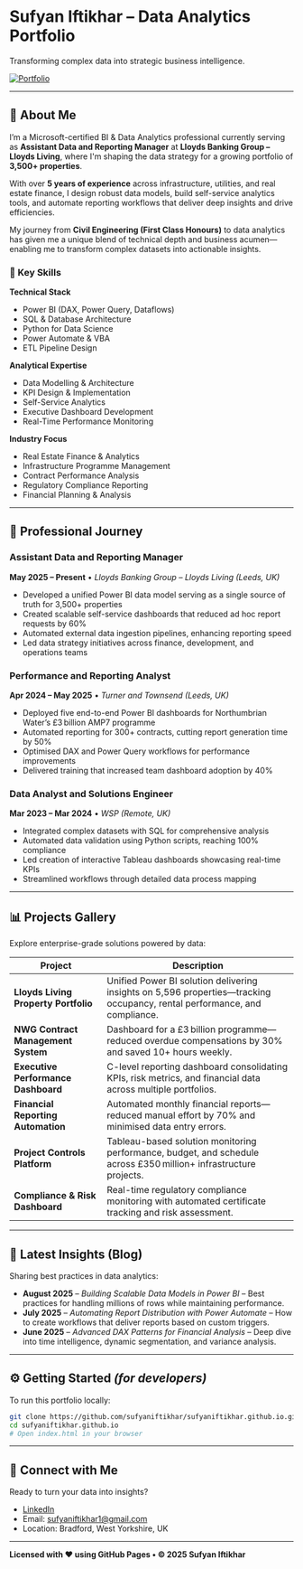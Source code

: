 # Sufyan Iftikhar – Data Analytics Portfolio

Transforming complex data into strategic business intelligence.

[![Portfolio](https://img.shields.io/badge/Portfolio-Live-brightgreen)](https://sufyaniftikhar.github.io)

---

## 🚀 About Me

I’m a Microsoft-certified BI & Data Analytics professional currently serving as **Assistant Data and Reporting Manager** at **Lloyds Banking Group – Lloyds Living**, where I'm shaping the data strategy for a growing portfolio of **3,500+ properties**.

With over **5 years of experience** across infrastructure, utilities, and real estate finance, I design robust data models, build self-service analytics tools, and automate reporting workflows that deliver deep insights and drive efficiencies.

My journey from **Civil Engineering (First Class Honours)** to data analytics has given me a unique blend of technical depth and business acumen—enabling me to transform complex datasets into actionable insights.

### 🔑 Key Skills

**Technical Stack**
- Power BI (DAX, Power Query, Dataflows)
- SQL & Database Architecture
- Python for Data Science
- Power Automate & VBA
- ETL Pipeline Design

**Analytical Expertise**
- Data Modelling & Architecture
- KPI Design & Implementation
- Self-Service Analytics
- Executive Dashboard Development
- Real-Time Performance Monitoring

**Industry Focus**
- Real Estate Finance & Analytics
- Infrastructure Programme Management
- Contract Performance Analysis
- Regulatory Compliance Reporting
- Financial Planning & Analysis

---

## 💼 Professional Journey

### Assistant Data and Reporting Manager  
**May 2025 – Present** • *Lloyds Banking Group – Lloyds Living (Leeds, UK)*  
- Developed a unified Power BI data model serving as a single source of truth for 3,500+ properties  
- Created scalable self-service dashboards that reduced ad hoc report requests by 60%  
- Automated external data ingestion pipelines, enhancing reporting speed  
- Led data strategy initiatives across finance, development, and operations teams  

### Performance and Reporting Analyst  
**Apr 2024 – May 2025** • *Turner and Townsend (Leeds, UK)*  
- Deployed five end-to-end Power BI dashboards for Northumbrian Water’s £3 billion AMP7 programme  
- Automated reporting for 300+ contracts, cutting report generation time by 50%  
- Optimised DAX and Power Query workflows for performance improvements  
- Delivered training that increased team dashboard adoption by 40%  

### Data Analyst and Solutions Engineer  
**Mar 2023 – Mar 2024** • *WSP (Remote, UK)*  
- Integrated complex datasets with SQL for comprehensive analysis  
- Automated data validation using Python scripts, reaching 100% compliance  
- Led creation of interactive Tableau dashboards showcasing real-time KPIs  
- Streamlined workflows through detailed data process mapping  

---

## 📊 Projects Gallery

Explore enterprise-grade solutions powered by data:

| Project | Description |
|---------|-------------|
| **Lloyds Living Property Portfolio** | Unified Power BI solution delivering insights on 5,596 properties—tracking occupancy, rental performance, and compliance. |
| **NWG Contract Management System** | Dashboard for a £3 billion programme—reduced overdue compensations by 30% and saved 10+ hours weekly. |
| **Executive Performance Dashboard** | C-level reporting dashboard consolidating KPIs, risk metrics, and financial data across multiple portfolios. |
| **Financial Reporting Automation** | Automated monthly financial reports—reduced manual effort by 70% and minimised data entry errors. |
| **Project Controls Platform** | Tableau-based solution monitoring performance, budget, and schedule across £350 million+ infrastructure projects. |
| **Compliance & Risk Dashboard** | Real-time regulatory compliance monitoring with automated certificate tracking and risk assessment. |

---

## 📝 Latest Insights (Blog)

Sharing best practices in data analytics:

- **August 2025** – *Building Scalable Data Models in Power BI* – Best practices for handling millions of rows while maintaining performance.  
- **July 2025** – *Automating Report Distribution with Power Automate* – How to create workflows that deliver reports based on custom triggers.  
- **June 2025** – *Advanced DAX Patterns for Financial Analysis* – Deep dive into time intelligence, dynamic segmentation, and variance analysis.

---

## ⚙️ Getting Started *(for developers)*

To run this portfolio locally:

```bash
git clone https://github.com/sufyaniftikhar/sufyaniftikhar.github.io.git
cd sufyaniftikhar.github.io
# Open index.html in your browser
```

---

## 🔗 Connect with Me

Ready to turn your data into insights?

- [LinkedIn](https://www.linkedin.com/in/sufyaniftikhar)  
- Email: sufyaniftikhar1@gmail.com  
- Location: Bradford, West Yorkshire, UK

---

**Licensed with ♥ using GitHub Pages • © 2025 Sufyan Iftikhar**
